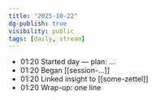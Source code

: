 ```yaml
---
title: "2025-10-22"
dg-publish: true
visibility: public
tags: [daily, stream]
---
```


- 01:20 Started day — plan: …
- 01:20 Began [[session-...]]
- 01:20 Linked insight to [[some-zettel]]
- 01:20 Wrap-up: one line
